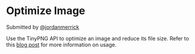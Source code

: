 # Optimize Image

Submitted by [@jordanmerrick](https://twitter.com/jordanmerrick)

Use the TinyPNG API to optimize an image and reduce its file size. Refer to this [blog post](https://www.jordanmerrick.com/posts/optimizing-images-with-tinypng-and-workflow) for more information on usage.